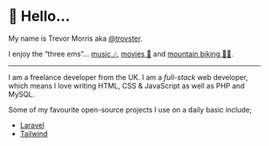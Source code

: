 # 👋 Hello…

My name is Trevor Morris aka [@trovster](https://twitter.com/trovster).

I enjoy the “three ems”… [music 🎶](https://www.last.fm/user/trovster), [movies 🍿](https://letterboxd.com/trovster/) and [mountain biking 🚵‍♂️](https://www.strava.com/athletes/trovster).

----

I am a freelance developer from the UK. I am a *full-stack* web developer, which means I love writing HTML, CSS & JavaScript as well as PHP and MySQL.

Some of my favourite open-source projects I use on a daily basic include;

* [Laravel](https://laravel.com)
* [Tailwind](https://tailwindcss.com)
